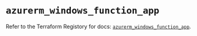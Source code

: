 # `azurerm_windows_function_app`

Refer to the Terraform Registory for docs: [`azurerm_windows_function_app`](https://registry.terraform.io/providers/hashicorp/azurerm/3.71.0/docs/resources/windows_function_app).
